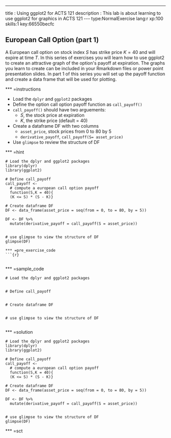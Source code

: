 ---
title       : Using ggplot2 for ACTS 121
description : This lab is about learning to use ggplot2 for graphics in ACTS 121
--- type:NormalExercise lang:r xp:100 skills:1 key:66550becfc
## European Call Option (part 1)

A European call option on stock index $S$ has strike price $K = 40$ and will expire at time $T$.  In this series of exercises you will learn how
to use ggplot2 to create an attractive graph of the option's payoff at expiration.  The graphs you learn to create can be included in your Rmarkdown files or power point presentation slides.  In part 1 of this series you will set up the payoff function and create a data frame that will be used for plotting.



*** =instructions
* Load the `dplyr` and `ggplot2` packages
* Define the option call option payoff function as `call_payoff()`
* `call_payoff()` should have two arguements:
    + $S$, the stock price at expiration
    + $K$, the strike price (default = 40)
* Create a dataframe DF with two columns
    + `asset_price`, stock prices from 0 to 80 by 5
    + `derivative_payoff`, `call_payoff(S= asset_price)`
* Use `glimpse` to review the structure of DF


*** =hint
```{r}
# Load the dplyr and ggplot2 packages
library(dplyr)
library(ggplot2)

# Define call_payoff
call_payoff <- 
  # compute a european call option payoff
  function(S,K = 40){
  (K <= S) * (S - K)}

# Create dataframe DF
DF <- data_frame(asset_price = seq(from = 0, to = 80, by = 5))

DF <- DF %>%
  mutate(derivative_payoff = call_payoff(S = asset_price))


# use glimpse to view the structure of DF
glimpse(DF)

*** =pre_exercise_code
```{r}


```

*** =sample_code
```{r}
# Load the dplyr and ggplot2 packages


# Define call_payoff


# Create dataframe DF


# use glimpse to view the structure of DF


```

*** =solution
```{r}
# Load the dplyr and ggplot2 packages
library(dplyr)
library(ggplot2)

# Define call_payoff
call_payoff <- 
  # compute a european call option payoff
  function(S,K = 40){
  (K <= S) * (S - K)}

# Create dataframe DF
DF <- data_frame(asset_price = seq(from = 0, to = 80, by = 5))

DF <- DF %>%
  mutate(derivative_payoff = call_payoff(S = asset_price))


# use glimpse to view the structure of DF
glimpse(DF)
```

*** =sct
```{r}

```
